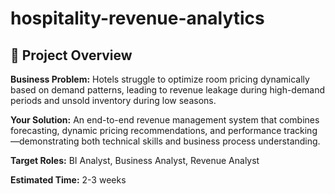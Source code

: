# hospitality-revenue-analytics
## 🎯 Project Overview

**Business Problem:** Hotels struggle to optimize room pricing dynamically based on demand patterns, leading to revenue leakage during high-demand periods and unsold inventory during low seasons.

**Your Solution:** An end-to-end revenue management system that combines forecasting, dynamic pricing recommendations, and performance tracking—demonstrating both technical skills and business process understanding.

**Target Roles:** BI Analyst, Business Analyst, Revenue Analyst

**Estimated Time:** 2-3 weeks
